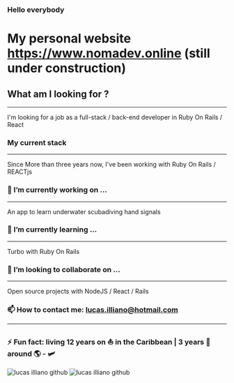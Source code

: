 ### Hello everybody

# My personal website https://www.nomadev.online (still under construction)


## What am I looking for ?
---

I'm looking for a job as a full-stack / back-end developer in Ruby On Rails / React


### My current stack
---

Since More than three years now, I've been working with Ruby On Rails / REACTjs


### 🔭 I’m currently working on ...
---

An app to learn underwater scubadiving hand signals


### 🎒 I’m currently learning ...
---

Turbo with Ruby On Rails


### 👯 I’m looking to collaborate on ...
---

Open source projects with NodeJS / React / Rails


### 📫 How to contact me: lucas.illiano@hotmail.com
---


### ⚡ Fun fact: living 12 years on ⛵ in the Caribbean | 3 years 🎒 around 🌎 - 🛩️


<img align="center" src="https://github-readme-stats.vercel.app/api/top-langs/?username=elviajero971&layout=compact&hide=html" alt="lucas illiano github" />
<img align="center" src="https://github-readme-stats.vercel.app/api?username=elviajero971&show_icons=true" alt="lucas illiano github" />

